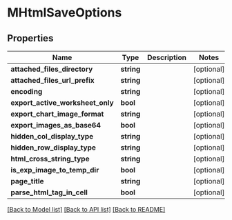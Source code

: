 # MHtmlSaveOptions

## Properties
Name | Type | Description | Notes
------------ | ------------- | ------------- | -------------
**attached_files_directory** | **string** |  | [optional] 
**attached_files_url_prefix** | **string** |  | [optional] 
**encoding** | **string** |  | [optional] 
**export_active_worksheet_only** | **bool** |  | [optional] 
**export_chart_image_format** | **string** |  | [optional] 
**export_images_as_base64** | **bool** |  | [optional] 
**hidden_col_display_type** | **string** |  | [optional] 
**hidden_row_display_type** | **string** |  | [optional] 
**html_cross_string_type** | **string** |  | [optional] 
**is_exp_image_to_temp_dir** | **bool** |  | [optional] 
**page_title** | **string** |  | [optional] 
**parse_html_tag_in_cell** | **bool** |  | [optional] 

[[Back to Model list]](../README.md#documentation-for-models) [[Back to API list]](../README.md#documentation-for-api-endpoints) [[Back to README]](../README.md)


